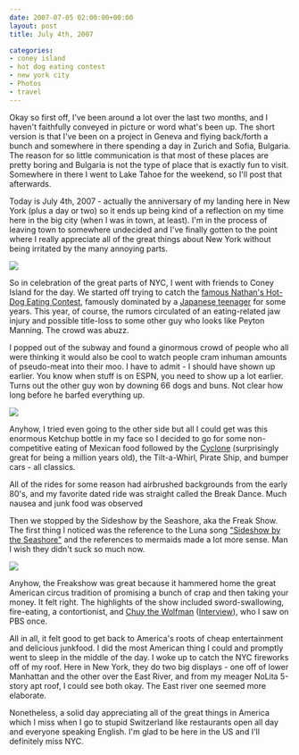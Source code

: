 ```yaml
---
date: 2007-07-05 02:00:00+00:00
layout: post
title: July 4th, 2007

categories:
- coney island
- hot dog eating contest
- new york city
- Photos
- travel
---
```


Okay so first off, I've been around a lot over the last two months, and I
haven't faithfully conveyed in picture or word what's been up. The short
version is that I've been on a project in Geneva and flying back/forth a bunch
and somewhere in there spending a day in Zurich and Sofia, Bulgaria. The reason
for so little communication is that most of these places are pretty boring and
Bulgaria is not the type of place that is exactly fun to visit. Somewhere in
there I went to Lake Tahoe for the weekend, so I'll post that afterwards.

Today is July 4th, 2007 - actually the anniversary of my landing here in New
York (plus a day or two) so it ends up being kind of a reflection on my time
here in the big city (when I was in town, at least). I'm in the process of
leaving town to somewhere undecided and I've finally gotten to the point where
I really appreciate all of the great things about New York without being
irritated by the many annoying parts.

[![](http://activationenergy.files.wordpress.com/2007/07/img_5957.jpg?w=300)](http://activationenergy.files.wordpress.com/2007/07/img_5957.jpg)

So in celebration of the great parts of NYC, I went with friends to Coney
Island for the day. We started off trying to catch the [famous Nathan's Hot-Dog
Eating Contest](http://gothamist.com/2007/07/04/liveblogging_th_4.php),
famously dominated by a [Japanese
teenager](http://en.wikipedia.org/wiki/Takeru_Kobayashi) for some years. This
year, of course, the rumors circulated of an eating-related jaw injury and
possible title-loss to some other guy who looks like Peyton Manning. The crowd
was abuzz.

I popped out of the subway and found a ginormous crowd of people who all were
thinking it would also be cool to watch people cram inhuman amounts of
pseudo-meat into their moo. I have to admit - I should have shown up earlier.
You know when stuff is on ESPN, you need to show up a lot earlier. Turns out
the other guy won by downing 66 dogs and buns. Not clear how long before he
barfed everything up.

[![](http://activationenergy.files.wordpress.com/2007/07/img_5960.jpg?w=300)](http://activationenergy.files.wordpress.com/2007/07/img_5960.jpg)

Anyhow, I tried even going to the other side but all I could get was this
enormous Ketchup bottle in my face so I decided to go for some non-competitive
eating of Mexican food followed by the
[Cyclone](http://en.wikipedia.org/wiki/The_Cyclone) (surprisingly great for
being a million years old), the Tilt-a-Whirl, Pirate Ship, and bumper cars -
all classics.

All of the rides for some reason had airbrushed backgrounds from the early
80's, and my favorite dated ride was straight called the Break Dance. Much
nausea and junk food was observed

Then we stopped by the Sideshow by the Seashore, aka the Freak Show. The first
thing I noticed was the reference to the Luna song ["Sideshow by the
Seashore"](http://www.lyricstime.com/luna-sideshow-by-the-seashore-lyrics.html)
and the references to mermaids made a lot more sense. Man I wish they didn't
suck so much now.

[![](http://activationenergy.files.wordpress.com/2007/07/img_5963.jpg?w=300)](http://activationenergy.files.wordpress.com/2007/07/img_5963.jpg)

Anyhow, the Freakshow was great because it hammered home the great American
circus tradition of promising a bunch of crap and then taking your money. It
felt right. The highlights of the show included sword-swallowing, fire-eating,
a contortionist, and [Chuy the
Wolfman](http://en.wikipedia.org/wiki/Hypertrichosis)
([Interview](http://www.listentome.net/stuff97.php)), who I saw on PBS once.

All in all, it felt good to get back to America's roots of cheap entertainment
and delicious junkfood. I did the most American thing I could and promptly went
to sleep in the middle of the day. I woke up to catch the NYC fireworks off of
my roof. Here in New York, they do two big displays - one off of lower
Manhattan and the other over the East River, and from my meager NoLita 5-story
apt roof, I could see both okay. The East river one seemed more elaborate.

Nonetheless, a solid day appreciating all of the great things in America which
I miss when I go to stupid Switzerland like restaurants open all day and
everyone speaking English. I'm glad to be here in the US and I'll definitely
miss NYC.
